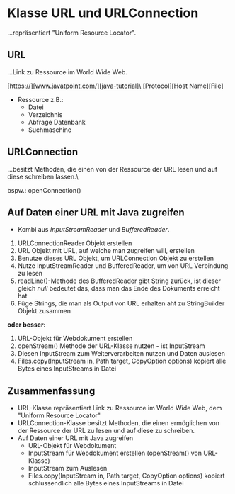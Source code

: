 # Klasse URL und URLConnection

...repräsentiert "Uniform Resource Locator".


## URL

...Link zu Ressource im World Wide Web.

[https://][www.javatpoint.com/][java-tutorial]\
[Protocol][Host Name][File]

- Ressource z.B.:
  - Datei
  - Verzeichnis
  - Abfrage Datenbank
  - Suchmaschine

## URLConnection

...besitzt Methoden, die einen von der Ressource der URL lesen und auf diese schreiben lassen.\

bspw.: openConnection()

## Auf Daten einer URL mit Java zugreifen

- Kombi aus _InputStreamReader_ und _BufferedReader_.

1. URLConnectionReader Objekt erstellen
2. URL Objekt mit URL, auf welche man zugreifen will, erstellen
3. Benutze dieses URL Objekt, um URLConnection Objekt zu erstellen
4. Nutze InputStreamReader und BufferedReader, um von URL Verbindung zu lesen
5. readLine()-Methode des BufferedReader gibt String zurück, ist dieser gleich _null_ bedeutet das, dass man das Ende des Dokuments erreicht hat
6. Füge Strings, die man als Output von URL erhalten aht zu StringBuilder Objekt zusammen

**oder besser:**

1. URL-Objekt für Webdokument erstellen
2. openStream() Methode der URL-Klasse nutzen - ist InputStream
3. Diesen InputStream zum Weiterverarbeiten nutzen und Daten auslesen
4. Files.copy(InputStream in, Path target, CopyOption options) kopiert alle Bytes eines InputStreams in Datei

## Zusammenfassung

- URL-Klasse repräsentiert Link zu Ressource im World Wide Web, dem "Uniform Resource Locator"
- URLConnection-Klasse besitzt Methoden, die einen ermöglichen von der Ressource der URL zu lesen und auf diese zu schreiben.
- Auf Daten einer URL mit Java zugreifen
  - URL-Objekt für Webdokument
  - InputStream für Webdokument erstellen (openStream() von URL-Klasse)
  - InputStream zum Auslesen
  - Files.copy(InputStream in, Path target, CopyOption options) kopiert schlussendlich alle Bytes eines InputStreams in Datei
